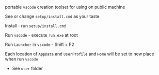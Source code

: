 portable `vscode` creation toolset for using on public machine

See or change `setup/install.cmd` as your taste

Install - run `setup/install.cmd`

Run `vscode` - execute `run.exe` at root

Run `Launcher` in `vscode` - Shift + F2

Each location of `AppData` and `UserProfile` and `Home` will be set to new place when run `vscode`
 - See `user` folder

